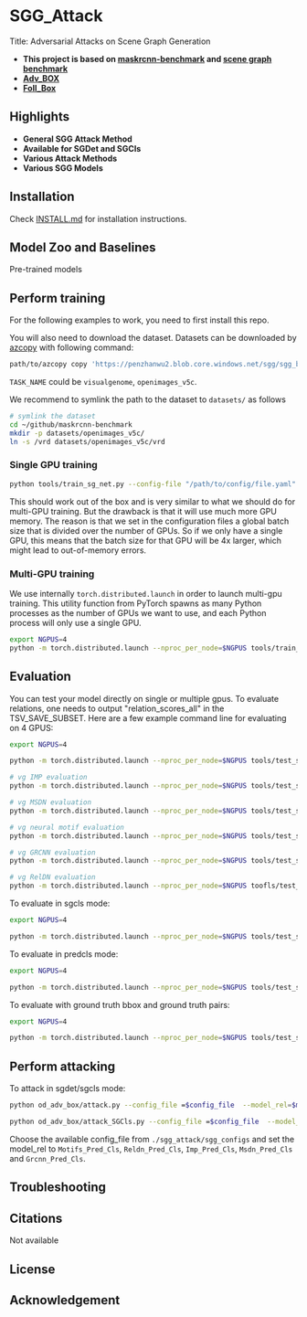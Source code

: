 # SGG_Attack

Title: Adversarial Attacks on Scene Graph Generation

- **This project is based on [maskrcnn-benchmark](https://github.com/facebookresearch/maskrcnn-benchmark) and [scene graph benchmark](https://github.com/KaihuaTang/Scene-Graph-Benchmark.pytorch)**
- **[Adv_BOX](https://github.com/advboxes/AdvBox/blob/a4ecf3026aa3e125463c513f93c4e2abf92a5120/adversarialbox/attacks/gradient_method.py)**
- **[Foll_Box](https://github.com/bethgelab/foolbox/blob/1c55ee4d6847247eb50f34dd361ed5cd5b5a10bb/foolbox/attacks/gradient_descent_base.py)**

## Highlights
- **General SGG Attack Method**
- **Available for SGDet and SGCls**
- **Various Attack Methods**
- **Various SGG Models**





## Installation

Check [INSTALL.md](INSTALL.md) for installation instructions.


## Model Zoo and Baselines

Pre-trained models


## Perform training

For the following examples to work, you need to first install this repo.

You will also need to download the dataset. Datasets can be downloaded by [azcopy](https://docs.microsoft.com/en-us/azure/storage/common/storage-use-azcopy-v10) with following command:
```bash
path/to/azcopy copy 'https://penzhanwu2.blob.core.windows.net/sgg/sgg_benchmark/datasets/TASK_NAME' <target folder> --recursive
```
`TASK_NAME` could be `visualgenome`, `openimages_v5c`.

We recommend to symlink the path to the dataset to `datasets/` as follows

```bash
# symlink the dataset
cd ~/github/maskrcnn-benchmark
mkdir -p datasets/openimages_v5c/
ln -s /vrd datasets/openimages_v5c/vrd
```



### Single GPU training

```bash
python tools/train_sg_net.py --config-file "/path/to/config/file.yaml"
```
This should work out of the box and is very similar to what we should do for multi-GPU training.
But the drawback is that it will use much more GPU memory. The reason is that we set in the configuration files a global batch size that is divided over the number of GPUs. So if we only have a single GPU, this means that the batch size for that GPU will be 4x larger, which might lead to out-of-memory errors.


### Multi-GPU training
We use internally `torch.distributed.launch` in order to launch
multi-gpu training. This utility function from PyTorch spawns as many
Python processes as the number of GPUs we want to use, and each Python
process will only use a single GPU.

```bash
export NGPUS=4
python -m torch.distributed.launch --nproc_per_node=$NGPUS tools/train_sg_net.py --config-file "path/to/config/file.yaml" 
```


## Evaluation
You can test your model directly on single or multiple gpus. 
To evaluate relations, one needs to output "relation_scores_all" in the TSV_SAVE_SUBSET.
Here are a few example command line for evaluating on 4 GPUS:
```bash
export NGPUS=4

python -m torch.distributed.launch --nproc_per_node=$NGPUS tools/test_sg_net.py --config-file CONFIG_FILE_PATH 

# vg IMP evaluation
python -m torch.distributed.launch --nproc_per_node=$NGPUS tools/test_sg_net.py --config-file sgg_configs/vg_vrd/rel_danfeiX_FPN50_imp.yaml

# vg MSDN evaluation
python -m torch.distributed.launch --nproc_per_node=$NGPUS tools/test_sg_net.py --config-file sgg_configs/vg_vrd/rel_danfeiX_FPN50_msdn.yaml

# vg neural motif evaluation
python -m torch.distributed.launch --nproc_per_node=$NGPUS tools/test_sg_net.py --config-file sgg_configs/vg_vrd/rel_danfeiX_FPN50_nm.yaml

# vg GRCNN evaluation
python -m torch.distributed.launch --nproc_per_node=$NGPUS tools/test_sg_net.py --config-file sgg_configs/vg_vrd/rel_danfeiX_FPN50_grcnn.yaml

# vg RelDN evaluation
python -m torch.distributed.launch --nproc_per_node=$NGPUS toofls/test_sg_net.py --config-file sgg_conigs/vg_vrd/rel_danfeiX_FPN50_reldn.yaml

```

To evaluate in sgcls mode:
```bash
export NGPUS=4

python -m torch.distributed.launch --nproc_per_node=$NGPUS tools/test_sg_net.py --config-file CONFIG_FILE_PATH MODEL.ROI_BOX_HEAD.FORCE_BOXES True MODEL.ROI_RELATION_HEAD.MODE "sgcls"
```

To evaluate in predcls mode:
```bash
export NGPUS=4

python -m torch.distributed.launch --nproc_per_node=$NGPUS tools/test_sg_net.py --config-file CONFIG_FILE_PATH MODEL.ROI_RELATION_HEAD.MODE "predcls"
```

To evaluate with ground truth bbox and ground truth pairs:
```bash
export NGPUS=4

python -m torch.distributed.launch --nproc_per_node=$NGPUS tools/test_sg_net.py --config-file CONFIG_FILE_PATH MODEL.ROI_RELATION_HEAD.FORCE_RELATIONS True
```

## Perform attacking
To attack in sgdet/sgcls mode:
```bash
python od_adv_box/attack.py --config_file =$config_file  --model_rel=$model_rel

python od_adv_box/attack_SGCls.py --config_file =$config_file  --model_rel=$model_rel
```
Choose the available config_file from `./sgg_attack/sgg_configs` and set the model_rel to `Motifs_Pred_Cls`, `Reldn_Pred_Cls`, `Imp_Pred_Cls`,  `Msdn_Pred_Cls` and `Grcnn_Pred_Cls`.




## Troubleshooting


## Citations

Not available

  
## License

## Acknowledgement
